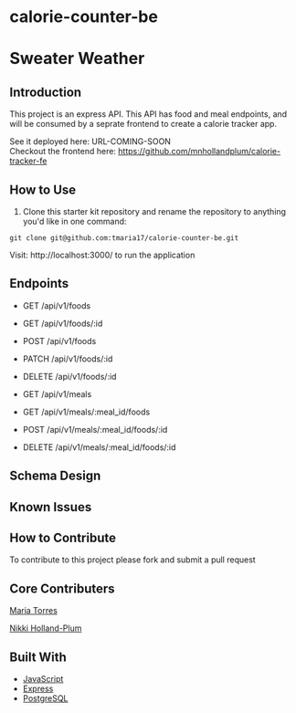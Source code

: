 # calorie-counter-be

# Sweater Weather
## Introduction
 This project is an express API. This API has food and meal endpoints, and will be consumed by a seprate frontend to create a calorie tracker app. 
 
See it deployed here: URL-COMING-SOON  <br>
Checkout the frontend here: https://github.com/mnhollandplum/calorie-tracker-fe
## How to Use

1. Clone this starter kit repository and rename the repository to anything you'd like in one command:

  ```shell
  git clone git@github.com:tmaria17/calorie-counter-be.git
  ```
  Visit: http://localhost:3000/ to run the application
  
  ## Endpoints 
  
  * GET /api/v1/foods
  
  * GET /api/v1/foods/:id
  
  * POST /api/v1/foods

  * PATCH /api/v1/foods/:id
  
  * DELETE /api/v1/foods/:id
  
  * GET /api/v1/meals
  
  * GET /api/v1/meals/:meal_id/foods
  
  * POST /api/v1/meals/:meal_id/foods/:id

  * DELETE /api/v1/meals/:meal_id/foods/:id
  
 ## Schema Design

## Known Issues

## How to Contribute 
To contribute to this project please fork and submit a pull request

## Core Contributers 
[Maria Torres](https://github.com/tmaria17)

[Nikki Holland-Plum](https://github.com/mnhollandplum)


## Built With

* [JavaScript](https://www.javascript.com/)
* [Express](https://expressjs.com/)
* [PostgreSQL](https://www.postgresql.org/)

